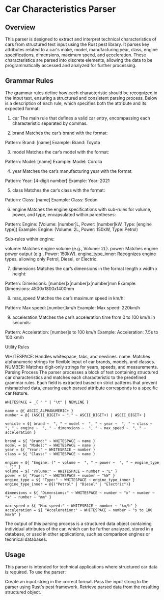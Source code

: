 # Car Characteristics Parser

## Overview
This parser is designed to extract and interpret technical characteristics of cars from structured text input using the Rust pest library. It parses key attributes related to a car's make, model, manufacturing year, class, engine specifications, dimensions, maximum speed, and acceleration. These characteristics are parsed into discrete elements, allowing the data to be programmatically accessed and analyzed for further processing.

## Grammar Rules
The grammar rules define how each characteristic should be recognized in the input text, ensuring a structured and consistent parsing process. Below is a description of each rule, which specifies both the attribute and its expected format:

1. car
The main rule that defines a valid car entry, encompassing each characteristic separated by commas.

2. brand
Matches the car’s brand with the format:

Pattern: Brand: [name]
Example: Brand: Toyota

3. model
Matches the car’s model with the format:

Pattern: Model: [name]
Example: Model: Corolla

4. year
Matches the car’s manufacturing year with the format:

Pattern: Year: [4-digit number]
Example: Year: 2021

5. class
Matches the car’s class with the format:

Pattern: Class: [name]
Example: Class: Sedan

6. engine
Matches the engine specifications with sub-rules for volume, power, and type, encapsulated within parentheses:

Pattern: Engine: (Volume: [number]L, Power: [number]kW, Type: [engine type])
Example: Engine: (Volume: 2L, Power: 150kW, Type: Petrol)

Sub-rules within engine:

volume: Matches engine volume (e.g., Volume: 2L).
power: Matches engine power output (e.g., Power: 150kW).
engine_type_inner: Recognizes engine types, allowing only Petrol, Diesel, or Electric.

7. dimensions
Matches the car’s dimensions in the format length x width x height:

Pattern: Dimensions: [number]x[number]x[number]mm
Example: Dimensions: 4500x1800x1400mm

8. max_speed
Matches the car’s maximum speed in km/h:

Pattern: Max speed: [number]km/h
Example: Max speed: 220km/h

9. acceleration
Matches the car’s acceleration time from 0 to 100 km/h in seconds:

Pattern: Acceleration: [number]s to 100 km/h
Example: Acceleration: 7.5s to 100 km/h

Utility Rules

WHITESPACE: Handles whitespace, tabs, and newlines.
name: Matches alphanumeric strings for flexible input of car brands, models, and classes.
NUMBER: Matches digit-only strings for years, speeds, and measurements.
Parsing Process
The parser processes a block of text containing structured car characteristics and matches each characteristic to the predefined grammar rules. Each field is extracted based on strict patterns that prevent mismatched data, ensuring each parsed attribute corresponds to a specific car feature.

```pest
WHITESPACE = _{ " " | "\t" | NEWLINE }

name = @{ ASCII_ALPHANUMERIC+ }
number = @{ (ASCII_DIGIT+ ~ "." ~ ASCII_DIGIT+) | ASCII_DIGIT+ }

vehicle = ${ brand ~  ", " ~ model ~  ", " ~ year ~  ", " ~ class ~  ", " ~ engine ~  ", " ~ dimensions ~  ", " ~ max_speed ~  ", " ~ acceleration }

brand = ${ "Brand:" ~ WHITESPACE ~ name }
model = ${ "Model:" ~ WHITESPACE ~ name }
year = ${ "Year:" ~ WHITESPACE ~ number }
class = ${ "Class:" ~ WHITESPACE ~ name }

engine = ${ "Engine: (" ~ volume ~  ", " ~ power ~  ", " ~ engine_type ~ ")" }
volume = ${ "Volume:" ~ WHITESPACE ~ number ~ "L" }
power = ${ "Power:" ~ WHITESPACE ~ number ~ "kW" }
engine_type = ${ "Type:" ~ WHITESPACE ~ engine_type_inner }
engine_type_inner = @{("Petrol" | "Diesel" | "Electric")}

dimensions = ${ "Dimensions:" ~ WHITESPACE ~ number ~ "x" ~ number ~ "x" ~ number ~ "mm" }

max_speed = ${ "Max speed:" ~ WHITESPACE ~ number ~ "km/h" }
acceleration = ${ "Acceleration:" ~ WHITESPACE ~ number ~ "s to 100 km/h" }

```

The output of this parsing process is a structured data object containing individual attributes of the car, which can be further analyzed, stored in a database, or used in other applications, such as comparison engines or technical databases.

## Usage
This parser is intended for technical applications where structured car data is required. To use the parser:

Create an input string in the correct format.
Pass the input string to the parser using Rust's pest framework.
Retrieve parsed data from the resulting structured object.